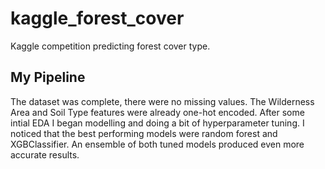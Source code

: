 # kaggle_forest_cover
Kaggle competition predicting forest cover type.

## My Pipeline
The dataset was complete, there were no missing values. The Wilderness Area and Soil Type features were already one-hot encoded. After some intial EDA I began modelling and doing a bit of hyperparameter tuning. I noticed that the best performing models were random forest and XGBClassifier. An ensemble of both tuned models produced even more accurate results. 
